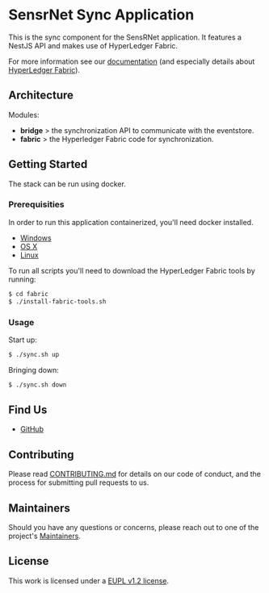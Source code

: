 # SensrNet Sync Application

This is the sync component for the SensRNet application. 
It features a NestJS API and makes use of HyperLedger Fabric.

For more information see our [documentation](https://github.com/kadaster-labs/sensrnet-home/blob/master/docs/Architecture.md#component-sync) (and especially details about [HyperLedger Fabric](https://github.com/kadaster-labs/sensrnet-home/blob/master/docs/SyncFabricEN.md)).

## Architecture

Modules:

- **bridge** > the synchronization API to communicate with the eventstore.
- **fabric** > the Hyperledger Fabric code for synchronization.

## Getting Started

The stack can be run using docker.

### Prerequisities

In order to run this application containerized, you'll need docker installed.

* [Windows](https://docs.docker.com/windows/started)
* [OS X](https://docs.docker.com/mac/started/)
* [Linux](https://docs.docker.com/linux/started/)

To run all scripts you'll need to download the HyperLedger Fabric tools by running:

```bash
$ cd fabric
$ ./install-fabric-tools.sh
```

### Usage

Start up:

```bash
$ ./sync.sh up
```

Bringing down:

```bash
$ ./sync.sh down
```

## Find Us

* [GitHub](https://github.com/kadaster-labs/sensrnet-home)

## Contributing

Please read [CONTRIBUTING.md](CONTRIBUTING.md) for details on our code of conduct, and the process for submitting pull requests to us.

## Maintainers <a name="maintainers"></a>

Should you have any questions or concerns, please reach out to one of the project's [Maintainers](./MAINTAINERS.md).

## License

This work is licensed under a [EUPL v1.2 license](./LICENSE.md).
